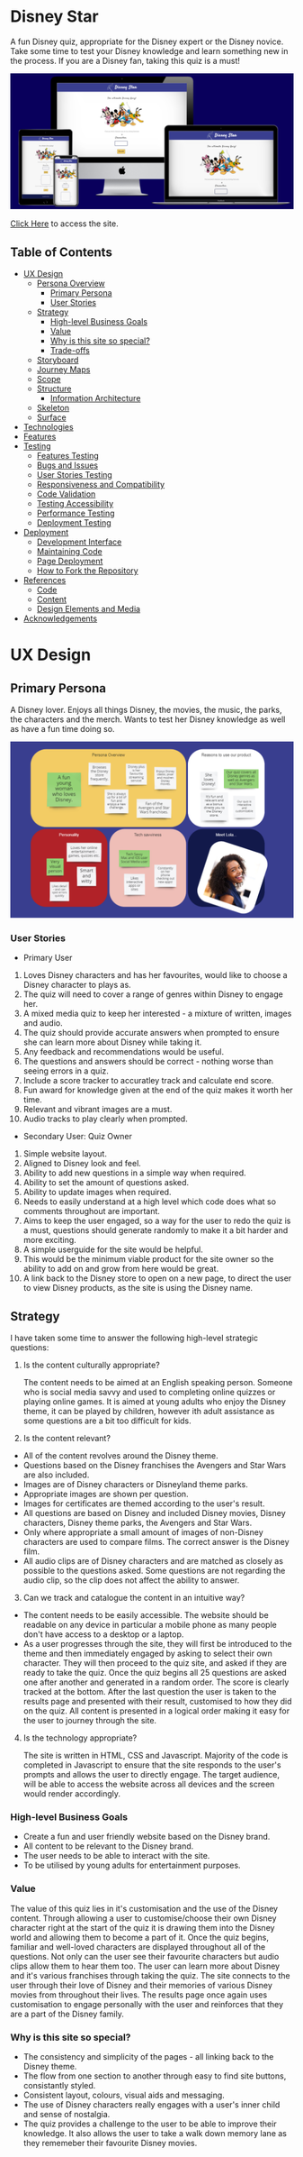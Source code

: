 # Disney Star

A fun Disney quiz, appropriate for the Disney expert or the Disney novice. Take some time to test your Disney knowledge and learn something new in the process. If you are a Disney fan, taking this quiz is a must!

![disney-star-mockup](https://github.com/Claire-Potter/Disney-Star/blob/master/read-me-content/read-me-images/disney-star-mockup.png)

<a href="https:/" target="_blank">Click Here</a> to access the site.


## Table of Contents

<!-- Start Document Outline -->

* [UX Design](#ux-design)
	* [Persona Overview](#persona-overview)
		* [Primary Persona](#primary-persona)
		* [User Stories](#user-stories)
	* [Strategy](#strategy)
		* [High-level Business Goals](#high-level-business-goals)
		* [Value](#value)
		* [Why is this site so special?](#why-is-this-site-so-special)
		* [Trade-offs](#trade-offs)
	* [Storyboard](#storyboard)
	* [Journey Maps](#journey-maps)
	* [Scope](#scope)
	* [Structure](#structure)
		* [Information Architecture](#information-architecture)
	* [Skeleton](surface)
	* [Surface](#surface)
* [Technologies](#technologies)
* [Features](#features)
* [Testing](#testing)
	* [Features Testing](#features-testing)
	* [Bugs and Issues](#bugs-and-issues)
	* [User Stories Testing](#user-stories-testing)
	* [Responsiveness and Compatibility](#responsiveness-and-compatibility)
	* [Code Validation](#code-validation)
	* [Testing Accessibility](#testing-accessibility)
	* [Performance Testing](#performance-testing)
	* [Deployment Testing](#deployment-testing)
* [Deployment](#deployment)
	* [Development Interface](#development-interface)
	* [Maintaining Code](#maintaining-code)
	* [Page Deployment](#page-deployment)
	* [How to Fork the Repository](#how-to-fork-the-repository) 
* [References](#references)
	* [Code](#code)
	* [Content](#content)
	* [Design Elements and Media](#design-elements-and-media)
* [Acknowledgements](#acknowledgements)

<!-- End Document Outline -->
# UX Design

## Primary Persona

A Disney lover. Enjoys all things Disney, the movies, the music, the parks, the characters and the merch. Wants to test her Disney knowledge as well as have a fun time doing so.

![An image of the details of the primary persona, name, personality, interests and tech preferences](https://raw.githubusercontent.com/Claire-Potter/Disney-Star/Claire-Potter-Read-Me/read-me-content/read-me-images/primary-persona.PNG)

### User Stories

- Primary User

1. Loves Disney characters and has her favourites, would like to choose a Disney character to plays as.
2. The quiz will need to cover a range of genres within Disney to engage her.
3. A mixed media quiz to keep her interested - a mixture of written, images and audio.
4. The quiz should provide accurate answers when prompted to ensure she can learn more about Disney while taking it.
5. Any feedback and recommendations would be useful.
6. The questions and answers should be correct - nothing worse than seeing errors in a quiz.
7. Include a score tracker to accuratley track and calculate end score.
8. Fun award for knowledge given at the end of the quiz makes it worth her time.
9. Relevant and vibrant images are a must.
10. Audio tracks to play clearly when prompted.

- Secondary User: Quiz Owner

1. Simple website layout.
2. Aligned to Disney look and feel.
3. Ability to add new questions in a simple way
when required.
4. Ability to set the amount of questions asked.
5. Ability to update images when required.
6. Needs to easily understand at a high level which code does what so comments throughout are important.
7. Aims to keep the user engaged, so a way for the user to redo the quiz is a must, questions should generate randomly to make it a bit harder and more exciting.
8. A simple userguide for the site would be helpful.
9. This would be the minimum viable product for the site owner so the ability to add on and grow from here would be great.
10. A link back to the Disney store to open on a new page, to direct the user to view Disney products, as the site is using the Disney name.


## Strategy

I have taken some time to answer the following high-level strategic questions:

 1. Is the content culturally appropriate? 

	The content needs to be aimed at an English speaking person. Someone who is social media savvy and used to completing online quizzes or playing online games. It is aimed at young adults who enjoy the Disney theme, it can be played by children, however ith adult assistance as some questions are a bit too difficult for kids.

 2. Is the content relevant? 
 

 - All of the content revolves around the Disney theme.
 - Questions based on the Disney franchises the Avengers and Star Wars are also included.
 - Images are of Disney characters or Disneyland theme parks.
 - Appropriate images are shown per question.
 - Images for certificates are themed according to the user's result.
 - All questions are based on Disney and included Disney movies, Disney characters, Disney theme parks, the Avengers and Star Wars.
 - Only where appropriate a small amount of images of non-Disney characters are used to compare films. The correct answer is the Disney film.
 - All audio clips are of Disney characters and are matched as closely as possible to the questions asked. Some questions are not regarding the audio clip, so the clip does not affect the ability to answer.

 3. Can we track and catalogue the content in an intuitive way? 

 - The content needs to be easily accessible. The website should be readable on any device in particular a mobile phone  as many people don't have access to a desktop or a laptop.
 - As a user progresses through the site, they will first be introduced to the theme and then immediately engaged by asking to select their own character. They will then proceed to the quiz site, and asked if they are ready to take the quiz. Once the quiz begins all 25 questions are asked one after another and generated in a random order. The score is clearly tracked at the bottom. After the last question the user is taken to the results page and presented with their result, customised to how they did on the quiz. All content is presented in a logical order making it easy for the user to journey through the site.

 4. Is the technology appropriate?  
	 
	 The site is written in HTML, CSS and Javascript. Majority of the code is completed in Javascript to ensure that the site responds to the user's prompts and allows the user to directly engage. 
The target audience, will be able to access the website across all devices and the screen  would render accordingly.

### High-level Business Goals

 - Create a fun and user friendly website based on the Disney brand.
 - All content to be relevant to the Disney brand.
 - The user needs to be able to interact with the site.
 - To be utilised by young adults for entertainment purposes.

### Value

The value of this quiz lies in it's customisation and the use of the Disney content.
Through allowing a user to customise/choose their own Disney character right at the start of the quiz it is drawing them into the Disney world and allowing them to become a part of it.
Once the quiz begins, familiar and well-loved characters are displayed throughout all of the questions. Not only can the user see their favourite characters but audio clips allow them to hear them too. The user can learn more about Disney and it's various franchises through taking the quiz. The site connects to the user through their love of Disney and their memories of various Disney movies from throughout their lives. The results page once again uses customisation to engage personally with the user and reinforces that they are a part of the Disney family.

### Why is this site so special?


 - The consistency and simplicity of the pages - all linking back to the Disney theme.
 - The flow from one section to another through easy to find site buttons, consistantly styled. 
 - Consistent layout, colours, visual aids and messaging. 
 - The use of Disney characters really engages with a user's inner child and sense of nostalgia.
 - The quiz provides a challenge to the user to be able to improve their knowledge. It also allows the user to take a walk down memory lane as they rememeber their favourite Disney movies.
